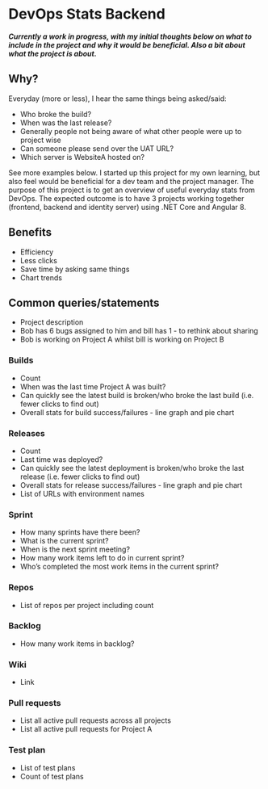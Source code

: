 # DevOps Stats Backend

***Currently a work in progress, with my initial thoughts below on what to include in the project and why it would be beneficial. Also a bit about what the project is about.***

## Why?

Everyday (more or less), I hear the same things being asked/said:
  - Who broke the build?
  - When was the last release?
  - Generally people not being aware of what other people were up to project wise
  - Can someone please send over the UAT URL?
  - Which server is WebsiteA hosted on?
  
See more examples below. I started up this project for my own learning, but also feel would be beneficial for a dev team and the project manager. The purpose of this project is to get an overview of useful everyday stats from DevOps. The expected outcome is to have 3 projects working together (frontend, backend and identity server) using .NET Core and Angular 8.

## Benefits
- Efficiency
- Less clicks
- Save time by asking same things
- Chart trends

## Common queries/statements
- Project description  
- Bob has 6 bugs assigned to him and bill has 1 - to rethink about sharing
- Bob is working on Project A whilst bill is working on Project B
### Builds
  - Count
  - When was the last time Project A was built?
  - Can quickly see the latest build is broken/who broke the last build (i.e. fewer clicks to find out)
  - Overall stats for build success/failures - line graph and pie chart
### Releases
  - Count
  - Last time was deployed?
  - Can quickly see the latest deployment is broken/who broke the last release (i.e. fewer clicks to find out)
  - Overall stats for release success/failures - line graph and pie chart
  - List of URLs with environment names
### Sprint
  - How many sprints have there been?
  - What is the current sprint?
  - When is the next sprint meeting? 
  - How many work items left to do in current sprint?
  - Who’s completed the most work items in the current sprint?
### Repos
  - List of repos per project including count
### Backlog
  - How many work items in backlog?
### Wiki
  - Link
### Pull requests
  - List all active pull requests across all projects
  - List all active pull requests for Project A
### Test plan
  - List of test plans
  - Count of test plans
